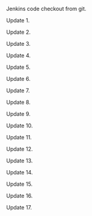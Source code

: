 Jenkins code checkout from git.


Update 1.

Update 2.

Update 3.

Update 4.

Update 5.

Update 6.

Update 7.

Update 8.

Update 9.

Update 10.

Update 11.

Update 12.

Update 13.

Update 14.

Update 15.

Update 16.

Update 17.
